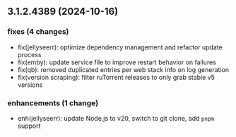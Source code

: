 ## 3.1.2.4389 (2024-10-16)

### fixes (4 changes)

- fix(jellyseerr): optimize dependency management and refactor update process
- fix(emby): update service file to improve restart behavior on failures
- fix(qb): removed duplicated entries per web stack info on log generation
- fix(version scraping): filter ruTorrent releases to only grab stable v5 versions

### enhancements (1 change)

- enh(jellyseerr): update Node.js to v20, switch to git clone, add `pnpm` support
